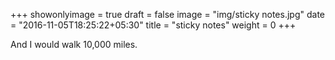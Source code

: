 +++
showonlyimage = true
draft = false
image = "img/sticky notes.jpg"
date = "2016-11-05T18:25:22+05:30"
title = "sticky notes"
weight = 0
+++

And I would walk 10,000 miles.


